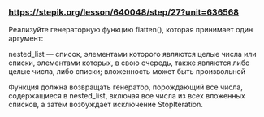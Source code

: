 ### https://stepik.org/lesson/640048/step/27?unit=636568

Реализуйте генераторную функцию flatten(), которая принимает один аргумент:


nested_list — список, элементами которого являются целые числа или списки, элементами которых, в свою очередь, также являются либо целые числа, либо списки; вложенность может быть произвольной


Функция должна возвращать генератор, порождающий все числа, содержащиеся в nested_list, включая все числа из всех вложенных списков, а затем возбуждает исключение StopIteration.
